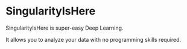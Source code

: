 

# SingularityIsHere 

SingularityIsHere is super-easy Deep Learning. 

It allows you to analyze your data with no programming skills required. 
